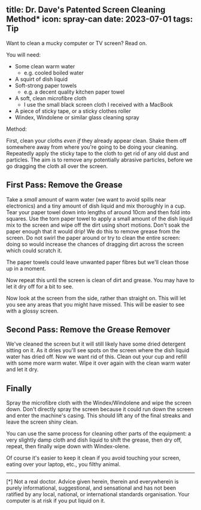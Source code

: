 title: Dr. Dave's Patented Screen Cleaning Method*
icon: spray-can
date: 2023-07-01
tags: Tip
----

<!-- begin summary -->

Want to clean a mucky computer or TV screen? Read on.

You will need:

* Some clean warm water
  * e.g. cooled boiled water
* A squirt of dish liquid
* Soft-strong paper towels
  * e.g. a decent quality kitchen paper towel
* A soft, clean microfibre cloth
  * I use the small black screen cloth I received with a MacBook
* A piece of sticky tape, or a sticky clothes roller
* Windex, Windolene or similar glass cleaning spray

Method:

<!-- end summary -->

First, clean your cloths *even if* they already appear clean. Shake them off somewhere away from where you're going to be doing your cleaning. Repeatedly apply the sticky tape to the cloth to get rid of any old dust and particles. The aim is to remove any potentially abrasive particles, before we go dragging the cloth all over the screen.

## First Pass: Remove the Grease

Take a *small* amount of warm water (we want to avoid spills near electronics) and a tiny amount of dish liquid and mix thoroughly in a cup. Tear your paper towel down into lengths of around 10cm and then fold into squares. Use the torn paper towel to apply a small amount of the dish liquid mix to the screen and wipe off the dirt using short motions. Don't soak the paper enough that it would drip! We do this to remove grease from the screen. Do not swirl the paper around or try to clean the entire screen: doing so would increase the chances of dragging dirt across the screen which could scratch it.

The paper towels could leave unwanted paper fibres but we'll clean those up in a moment.

Now repeat this until the screen is clean of dirt and grease. You may have to let it dry off for a bit to see.

Now look at the screen from the side, rather than straight on. This will let you see any areas that you might have missed. This will be easier to see with a glossy screen.

## Second Pass: Remove the Grease Remover

We've cleaned the screen but it will still likely have some dried detergent sitting on it. As it dries you'll see spots on the screen where the dish liquid water has dried off. Now we want rid of this. Clean out your cup and refill with some more warm water. Wipe it over again with the clean warm water and let it dry.

## Finally

Spray the microfibre cloth with the Windex/Windolene and wipe the screen down. Don't directly spray the screen because it could run down the screen and enter the machine's casing. This should lift any of the final streaks and leave the screen shiny clean.

You can use the same process for cleaning other parts of the equipment: a very slightly damp cloth and dish liquid to shift the grease, then dry off, repeat, then finally wipe down with Windex-olene.

Of course it's easier to keep it clean if you avoid touching your screen, eating over your laptop, etc., you filthy animal.

---

[*] Not a real doctor. Advice given herein, therein and everywherein is purely informational, suggestional, and sensational and has not been ratified by any local, national, or international standards organisation. Your computer is at risk if you put liquid on it.
